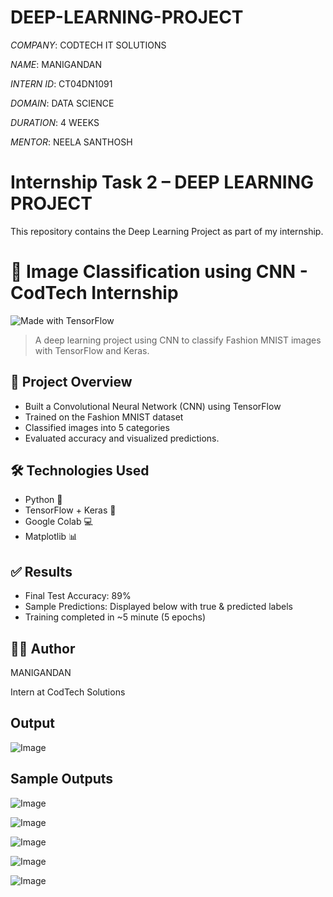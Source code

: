 # DEEP-LEARNING-PROJECT

*COMPANY*: CODTECH IT SOLUTIONS

*NAME*: MANIGANDAN

*INTERN ID*: CT04DN1091

*DOMAIN*: DATA SCIENCE

*DURATION*: 4 WEEKS

*MENTOR*: NEELA SANTHOSH

# Internship Task 2 – DEEP LEARNING PROJECT

This repository contains the Deep Learning Project as part of my internship.

# 🧠 Image Classification using CNN - CodTech Internship
![Made with TensorFlow](https://img.shields.io/badge/Made%20with-TensorFlow-orange)

> A deep learning project using CNN to classify Fashion MNIST images with TensorFlow and Keras.

## 📁 Project Overview
- Built a Convolutional Neural Network (CNN) using TensorFlow
- Trained on the Fashion MNIST dataset
- Classified images into 5 categories
- Evaluated accuracy and visualized predictions.

## 🛠️ Technologies Used
- Python 🐍
- TensorFlow + Keras 🔶
- Google Colab 💻
- Matplotlib 📊

## ✅ Results
- Final Test Accuracy: 89%  
- Sample Predictions: Displayed below with true & predicted labels  
- Training completed in ~5 minute (5 epochs)

## 🙋‍♂️ Author

MANIGANDAN 

Intern at CodTech Solutions  

## Output

![Image](https://github.com/user-attachments/assets/0ac11434-0588-410b-b67f-519e01cefef5)

## Sample Outputs

![Image](https://github.com/user-attachments/assets/dba1fad8-2dbc-4824-9f7c-1c700746a2ac)

![Image](https://github.com/user-attachments/assets/70a4b1e7-5e92-45d3-a485-11f8d95f98c7)

![Image](https://github.com/user-attachments/assets/f3f35fcc-a360-4240-845a-c537aff1eddb)

![Image](https://github.com/user-attachments/assets/11c33c92-c7e5-4d58-8182-24aecd7d7079)

![Image](https://github.com/user-attachments/assets/c3040213-e552-4384-a55a-80fce9c42111)




